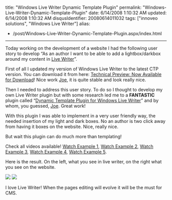 title: "Windows Live Writer Dynamic Template Plugin"
permalink: "Windows-Live-Writer-Dynamic-Template-Plugin"
date: 6/14/2008 1:10:32 AM
updated: 6/14/2008 1:10:32 AM
disqusIdentifier: 20080614011032
tags: ["innoveo solutions", "Windows Live Writer"]
alias:
 - /post/Windows-Live-Writer-Dynamic-Template-Plugin.aspx/index.html
---
<div class="wlWriterHeaderFooter" style="float:right; margin:0px; padding:0px 0px 4px 8px;"><script type="text/javascript">digg_url = "http://weblogs.asp.net/lkempe/archive/2008/06/13/windows-live-writer-dynamic-template-plugin.aspx";digg_title = "Windows Live Writer Dynamic Template Plugin";digg_bgcolor = "#FFFFFF";digg_skin = "normal";</script><script src="http://digg.com/tools/diggthis.js" type="text/javascript"></script><script type="text/javascript">digg_url = undefined;digg_title = undefined;digg_bgcolor = undefined;digg_skin = undefined;</script></div>

Today working on the development of a website I had the following user story to develop “As an author I want to be able to add a lightbox/darkbox around my content in [Live Writer](http://windowslivewriter.spaces.live.com/)”.
<!-- more -->

First of all I updated my version of Windows Live Writer to the latest CTP version. You can download it from here: [Technical Preview: Now Available for Download](http://windowslivewriter.spaces.live.com/blog/cns!D85741BB5E0BE8AA!1508.entry)! Nice work [Joe](http://jcheng.wordpress.com/2008/06/03/new-writer-plugins-for-tech-preview/), it is quite stable and look really nice.

Then I needed to address this user story. To do so I thought to develop my own Live Writer plugin but with some research led me to a **FANTASTIC** plugin called “[Dynamic Template Plugin for Windows Live Writer](http://www.joecheng.com/code/DynamicTemplate/)” and by whom, you guessed, [Joe](http://www.joecheng.com/). Great work!

With this plugin I was able to implement in a very user friendly way, the needed insertion of my light and dark boxes. No an author is two click away from having it boxes on the website. Nice, really nice.

But wait this plugin can do much more than templating!

Check all videos available! [Watch Example 1](http://www.joecheng.com/screencasts/level1.swf), [Watch Example 2](http://www.joecheng.com/screencasts/level2.swf), [Watch Example 3](http://www.joecheng.com/screencasts/level3.swf), [Watch Example 4](http://www.joecheng.com/screencasts/level3a.swf), [Watch Example 5](http://www.joecheng.com/screencasts/level4a.swf).

Here is the result. On the left, what you see in live writer, on the right what you see on the website.

![](http://farm4.static.flickr.com/3028/2575883688_d3bc3dd2de_o.png) ![](http://farm4.static.flickr.com/3061/2575055209_e140ae3407_o.png) 

I love Live Writer! When the pages editing will evolve it will be the must for CMS.
